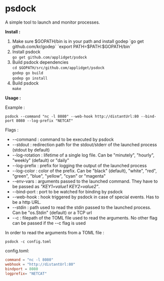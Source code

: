 **psdock**
======

A simple tool to launch and monitor processes.

**Install :**


1) Make sure $GOPATH/bin is in your path and install godep  
`go get github.com/kr/godep`  
`export PATH=$PATH:$GOPATH/bin`  
2) Install psdock  
`go get github.com/applidget/psdock`  
3) Build psdock dependencies  
`cd $GOPATH/src/github.com/applidget/psdock`  
`godep go build`  
`godep go install`  
4) Build psdock  
`make`


**Usage :**

Example :

  `psdock --command "nc -l 8080" --web-hook http://distantUrl:80 --bind-port 8080 --log-prefix "NETCAT"`

Flags :  
  * --command : command to be executed by psdock  
  * --stdout : redirection path for the stdout/stderr of the launched process (stdout by default)  
  * --log-rotation : lifetime of a single log file. Can be "minutely", "hourly", "weekly" (default) or "daily"  
  * --log-prefix : prefix for logging the output of the launched process  
  * --log-color : color of the prefix. Can be "black" (default), "white", "red", "green", "blue", "yellow", "cyan" or "magenta"
  * --env-vars : arguments passed to the launched command. They have to be passed as *"KEY1=value1 KEY2=value2"*.  
  * --bind-port : port to be watched for binding by psdock  
  * --web-hook : hook triggered by psdock in case of special events. Has to be a http URL.  
  * --stdin : path used to read the stdin passed to the launched process. Can be "os.Stdin" (default) or a TCP url
  * --c : filepath of the TOML file used to read the arguments. No other flag can be passed if the --c flag is used

In order to read the arguments from a TOML file : 

  `psdock -c config.toml`
  
  config.toml:
  
  `````toml
  command = "nc -l 8080"
  webhook = "http://distantUrl:80"
  bindport = 8080
  logprefix= "NETCAT"
  `````
  
  

